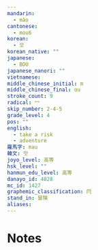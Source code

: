 ```yaml
---
mandarin:
  - mào
cantonese:
  - mou6
korean:
  - 모
korean_native: ""
japanese:
  - BOU
japanese_nanori: ""
vietnamese:
middle_chinese_initial: m
middle_chinese_final: ɑu
stroke_count: 9
radical: 冖
skip_number: 2-4-5
grade_level: 4
pos: ""
english:
  - take a risk
  - adventure
羅馬字: mau
韓文: 맛
joyo_level: 高等
hsk_level: ""
hanmun_edu_level: 高等
danayo_id: 4028
mc_id: 1427
graphemic_classification: 冃
stand_in: 冒険
aliases:
---
```


# Notes
